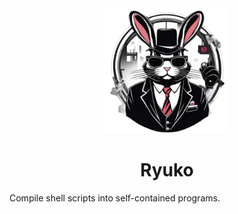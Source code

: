 <div align="center">
    <img width="200" src="./docs/public/logo.png"/>
</div>

<div align="center">

# Ryuko
</div>

Compile shell scripts into self-contained programs.
